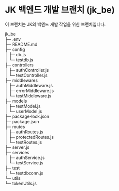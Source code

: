 # JK 백엔드 개발 브랜치 (jk_be)

이 브랜치는 JK의 백엔드 개발 작업을 위한 브랜치입니다.

 jk_be   
   ├─ .env   
   ├─ README.md   
   ├─ config   
   │  ├─ db.js   
   │  └─ testdb.js   
   ├─ controllers   
   │  ├─ authController.js   
   │  └─ testController.js   
   ├─ middlewares   
   │  ├─ authMiddleware.js   
   │  ├─ errorMiddleware.js   
   │  └─ testMiddleware.js   
   ├─ models   
   │  ├─ testModel.js   
   │  └─ userModel.js   
   ├─ package-lock.json   
   ├─ package.json   
   ├─ routes   
   │  ├─ authRoutes.js   
   │  ├─ protectedRoutes.js   
   │  └─ testRoutes.js   
   ├─ server.js   
   ├─ services   
   │  ├─ authService.js   
   │  └─ testService.js   
   ├─ test   
   │  └─ testdbconn.js   
   └─ utils   
      └─ tokenUtils.js   